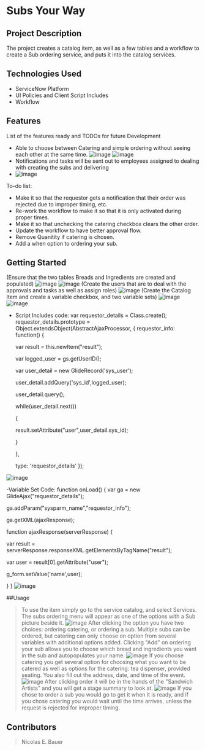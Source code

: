 # Subs Your Way

## Project Description
The project creates a catalog item, as well as a few tables and a workflow to create a Sub ordering service, and puts it into the catalog services.

## Technologies Used

* ServiceNow Platform
* UI Policies and Client Script Includes
* Workflow

## Features

List of the features ready and TODOs for future Development
* Able to choose between Catering and simple ordering without seeing each other at the same time.
![image](https://user-images.githubusercontent.com/80430334/127917767-e887fd53-31b4-4fb3-a91c-1d1e82feb3df.png)
![image](https://user-images.githubusercontent.com/80430334/127917787-a3757eb9-bda2-4efb-be55-9b9fd0d536ed.png)
* Notifications and tasks will be sent out to employees assigned to dealing with creating the subs and delivering
* ![image](https://user-images.githubusercontent.com/80430334/127918083-706bee6d-c497-4f07-aa0a-8aaf4bf662b0.png)


To-do list:
* Make it so that the requestor gets a notification that their order was rejected due to improper timing, etc.
* Re-work the workflow to make it so that it is only activated during proper times.
* Make it so that unchecking the catering checkbox clears the other order.
* Update the workflow to have better approval flow.
* Remove Quanitity if catering is chosen.
* Add a when option to ordering your sub.

## Getting Started

(Ensure that the two tables Breads and Ingredients are created and populated)
![image](https://user-images.githubusercontent.com/80430334/127918168-f6d2f230-3050-4bc9-9359-7f02cbed69a0.png)
![image](https://user-images.githubusercontent.com/80430334/127918192-a683e7be-a744-4647-8b16-fd8785344832.png)
(Create the users that are to deal with the approvals and tasks as well as assign roles)
![image](https://user-images.githubusercontent.com/80430334/127918251-d814460d-2765-44f9-ad06-014d0aa17675.png)
(Create the Catalog Item and create a variable checkbox, and two variable sets)
![image](https://user-images.githubusercontent.com/80430334/127918322-092c1ead-f607-4870-89cd-839e1cc5a653.png)
![image](https://user-images.githubusercontent.com/80430334/127918343-ce344a30-251d-416a-93c7-834735fb3aa2.png)

- Script Includes code: 
var requestor_details = Class.create();
requestor_details.prototype = Object.extendsObject(AbstractAjaxProcessor, {
 requestor_info: function() {


  var result = this.newItem("result");


  var logged_user = gs.getUserID();


  var user_detail = new GlideRecord('sys_user');


  user_detail.addQuery('sys_id',logged_user);


  user_detail.query();


  while(user_detail.next())


  {

  result.setAttribute("user",user_detail.sys_id);

  }


  },


    type: 'requestor_details'
});

![image](https://user-images.githubusercontent.com/80430334/127917183-3283fdc1-1f99-4863-9c8a-374fbe1c2f87.png)

-Variable Set Code: 
function onLoad() {
   var ga = new GlideAjax("requestor_details");


  ga.addParam("sysparm_name","requestor_info");


  ga.getXML(ajaxResponse);


  function ajaxResponse(serverResponse) {


  var result = serverResponse.responseXML.getElementsByTagName("result");


  var user = result[0].getAttribute("user");

  g_form.setValue('name',user);


}
}
![image](https://user-images.githubusercontent.com/80430334/127917131-aabaa354-02b2-4eb9-972d-7ce81469e446.png)

##Usage

>To use the item simply go to the service catalog, and select Services. The subs ordering menu will appear as one of the options with a Sub picture beside it.
![image](https://user-images.githubusercontent.com/80430334/127918620-a2be3cbf-a721-4f0f-8eed-d25db7fae91e.png)
After clicking the option you have two choices: ordering catering, or ordering a sub. Multiple subs can be ordered, but catering can only choose on option from several variables with additional options added. Clicking "Add" on ordering your sub allows you to choose which bread and ingredients you want in the sub and autopopulates your name.
![image](https://user-images.githubusercontent.com/80430334/127919700-88dc7d92-b48e-4ab6-832e-a3eeab2eddec.png)
If you choose catering you get several option for choosing what you want to be catered as well as options for the catering: tea dispenser, provided seating. You also fill out the address, date, and time of the event.
![image](https://user-images.githubusercontent.com/80430334/127920083-ba04ab01-42d1-4aee-bd37-af4a93573315.png)
After clicking order it will be in the hands of the "Sandwich Artists" and you will get a stage summary to look at.
![image](https://user-images.githubusercontent.com/80430334/127920285-f6153b7a-2bef-4826-aa30-269410e821f1.png)
If you chose to order a sub you would go to get it when it is ready, and if you chose catering you would wait until the time arrives, unless the request is rejected for improper timing.

## Contributors
>Nicolas E. Bauer
